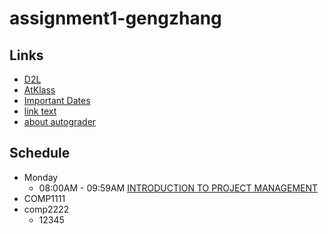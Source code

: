 # assignment1-gengzhang
## Links
- [D2L](https://learn.georgebrown.ca)
- [AtKlass](https://app.atklass.com)
- [Important Dates](https://www.georgebrown.ca/current-students/important-dates?term=27246&category=131)
- [link text](comp1238.md)
- [about autograder](autograder_instructions.md)
## Schedule
* Monday
  * 08:00AM - 09:59AM [INTRODUCTION TO PROJECT MANAGEMENT](https://learn.georgebrown.ca/d2l/home/331332)
* COMP1111
* comp2222
  * 12345
